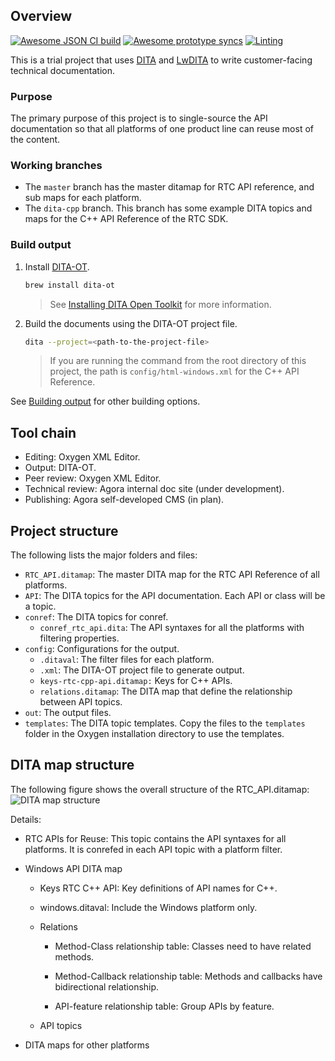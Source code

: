 ## Overview

[![Awesome JSON CI build](https://github.com/AgoraDoc/doc_source/actions/workflows/python-app.yml/badge.svg)](https://github.com/AgoraDoc/doc_source/actions/workflows/python-app.yml)
[![Awesome prototype syncs](https://github.com/AgoraDoc/doc_source/actions/workflows/python-app-sync-proto.yml/badge.svg)](https://github.com/AgoraDoc/doc_source/actions/workflows/python-app-sync-proto.yml)
[![Linting](https://github.com/AgoraDoc/doc_source/actions/workflows/vale-linter.yml/badge.svg)](https://github.com/AgoraDoc/doc_source/actions/workflows/vale-linter.yml)

This is a trial project that uses [DITA](https://en.wikipedia.org/wiki/Darwin_Information_Typing_Architecture) and [LwDITA](http://docs.oasis-open.org/dita/LwDITA/v1.0/cnprd01/LwDITA-v1.0-cnprd01.html) to write customer-facing technical documentation.

### Purpose

The primary purpose of this project is to single-source the API documentation so that all platforms of one product line can reuse most of the content.

### Working branches

-   The `master` branch has the master ditamap for RTC API reference, and sub maps for each platform.
-   The `dita-cpp` branch. This branch has some example DITA topics and maps for the C++ API Reference of the RTC SDK.

### Build output

1. Install [DITA-OT](https://www.dita-ot.org/dev/index.html).
    ```bash
    brew install dita-ot
    ```
    > See [Installing DITA Open Toolkit](https://www.dita-ot.org/dev/topics/installing-client.html) for more information.
2. Build the documents using the DITA-OT project file.
    ```bash
    dita --project=<path-to-the-project-file>
    ```
    > If you are running the command from the root directory of this project, the path is `config/html-windows.xml` for the C++ API Reference.

See [Building output](https://www.dita-ot.org/dev/topics/building-output.html) for other building options.

## Tool chain

-   Editing: Oxygen XML Editor.
-   Output: DITA-OT.
-   Peer review: Oxygen XML Editor.
-   Technical review: Agora internal doc site (under development).
-   Publishing: Agora self-developed CMS (in plan).

## Project structure

The following lists the major folders and files:

-   `RTC_API.ditamap`: The master DITA map for the RTC API Reference of all platforms.
-   `API`: The DITA topics for the API documentation. Each API or class will be a topic.
-   `conref`: The DITA topics for conref.
    -   `conref_rtc_api.dita`: The API syntaxes for all the platforms with filtering properties.
-   `config`: Configurations for the output.
    -   `.ditaval`: The filter files for each platform.
    -   `.xml`: The DITA-OT project file to generate output.
    -   `keys-rtc-cpp-api.ditamap:` Keys for C++ APIs.
    -   `relations.ditamap`: The DITA map that define the relationship between API topics.
-   `out`: The output files.
-   `templates`: The DITA topic templates. Copy the files to the `templates` folder in the Oxygen installation directory to use the templates.

## DITA map structure

The following figure shows the overall structure of the RTC_API.ditamap:
![DITA map structure](https://web-cdn.agora.io/docs-files/1608626365393)

Details:

-   RTC APIs for Reuse: This topic contains the API syntaxes for all platforms. It is conrefed in each API topic with a platform filter.

-   Windows API DITA map

    -   Keys RTC C++ API: Key definitions of API names for C++.

    -   windows.ditaval: Include the Windows platform only.

    -   Relations

        -   Method-Class relationship table: Classes need to have related methods.

        -   Method-Callback relationship table: Methods and callbacks have bidirectional relationship.

        -   API-feature relationship table: Group APIs by feature.

    -   API topics

-   DITA maps for other platforms

